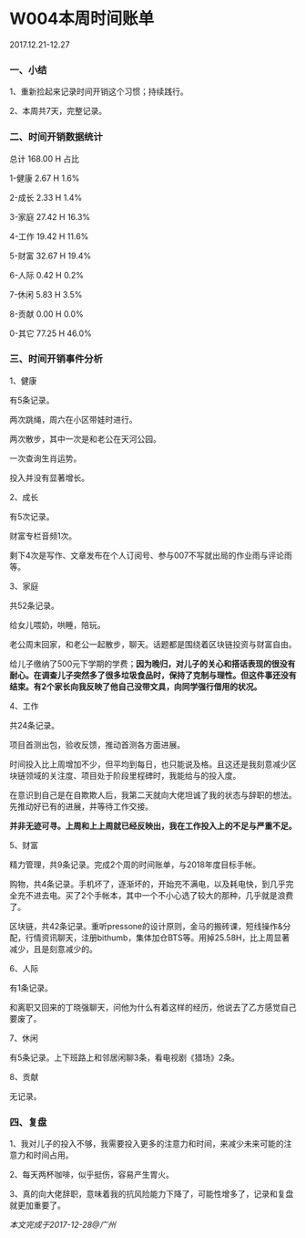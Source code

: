 # W004本周时间账单

2017.12.21-12.27

### 一、小结

1、重新捡起来记录时间开销这个习惯；持续践行。

2、本周共7天，完整记录。

### 二、时间开销数据统计

总计	168.00 	H	占比

1-健康	2.67 	H	1.6%

2-成长	2.33 	H	1.4%

3-家庭	27.42 	H	16.3%

4-工作	19.42 	H	11.6%

5-财富	32.67 	H	19.4%

6-人际	0.42 	H	0.2%

7-休闲	5.83 	H	3.5%

8-贡献	0.00 	H	0.0%

0-其它	77.25 	H	46.0%

### 三、时间开销事件分析

1、健康

有5条记录。

两次跳绳，周六在小区带娃时进行。

两次散步，其中一次是和老公在天河公园。

一次查询生肖运势。

投入并没有显著增长。

2、成长

有5次记录。

财富专栏音频1次。

剩下4次是写作、文章发布在个人订阅号、参与007不写就出局的作业雨与评论雨等。

3、家庭

共52条记录。

给女儿喂奶，哄睡，陪玩。

老公周末回家，和老公一起散步，聊天。话题都是围绕着区块链投资与财富自由。

给儿子缴纳了500元下学期的学费；**因为晚归，对儿子的关心和搭话表现的很没有耐心。在调查儿子突然多了很多垃圾食品时，保持了克制与理性。但这件事还没有结束。有2个家长向我反映了他自己没带文具，向同学强行借用的状况。**

4、工作

共24条记录。

项目首测出包，验收反馈，推动首测各方面进展。

时间投入比上周增加不少，但平均到每日，也只能说及格。且这还是我刻意减少区块链领域的关注度、项目处于阶段里程碑时，我能给与的投入度。

在意识到自己是在自欺欺人后，我第二天就向大佬坦诚了我的状态与辞职的想法。先推动好已有的进展，并等待工作交接。

**并非无迹可寻。上周和上上周就已经反映出，我在工作投入上的不足与严重不足。**

5、财富

精力管理，共9条记录。完成2个周的时间账单，与2018年度目标手帐。

购物，共4条记录。手机坏了，逐渐坏的，开始充不满电，以及耗电快，到几乎完全充不进去电。买了2个手帐本，其中一个不小心选了较大的那种，几乎就是浪费了。

区块链，共42条记录。重听pressone的设计原则，金马的搬砖课，短线操作&分配，行情资讯聊天，注册bithumb，集体加仓BTS等。用掉25.58H，比上周显著减少，且是刻意减少的。

6、人际

有1条记录。

和离职又回来的丁晓强聊天，问他为什么有着这样的经历，他说去了乙方感觉自己要废了。

7、休闲

有5条记录。上下班路上和邻居闲聊3条，看电视剧《猎场》2条。

8、贡献

无记录。

### 四、复盘

1、我对儿子的投入不够，我需要投入更多的注意力和时间，来减少未来可能的注意力和时间占用。

2、每天两杯咖啡，似乎挺伤，容易产生胃火。

3、真的向大佬辞职，意味着我的抗风险能力下降了，可能性增多了，记录和复盘就更加重要了。

_本文完成于2017-12-28@广州_

